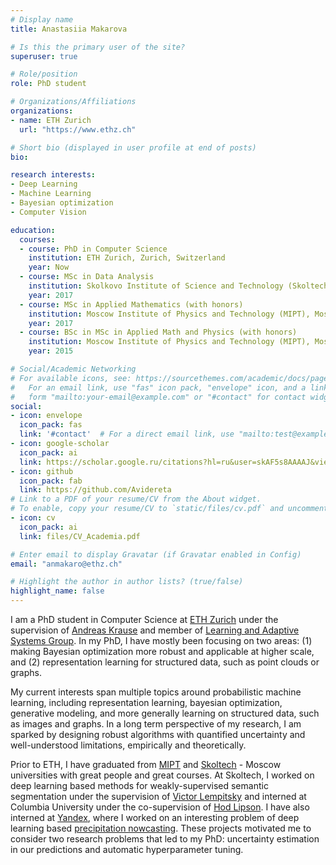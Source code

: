 ```yaml
---
# Display name
title: Anastasiia Makarova

# Is this the primary user of the site?
superuser: true

# Role/position
role: PhD student

# Organizations/Affiliations
organizations:
- name: ETH Zurich
  url: "https://www.ethz.ch"

# Short bio (displayed in user profile at end of posts)
bio: 

research interests:
- Deep Learning
- Machine Learning
- Bayesian optimization
- Computer Vision

education:
  courses:
  - course: PhD in Computer Science
    institution: ETH Zurich, Zurich, Switzerland
    year: Now
  - course: MSc in Data Analysis
    institution: Skolkovo Institute of Science and Technology (Skoltech), Moscow, Russia
    year: 2017
  - course: MSc in Applied Mathematics (with honors)
    institution: Moscow Institute of Physics and Technology (MIPT), Moscow, Russia
    year: 2017
  - course: BSc in MSc in Applied Math and Physics (with honors)
    institution: Moscow Institute of Physics and Technology (MIPT), Moscow, Russia
    year: 2015

# Social/Academic Networking
# For available icons, see: https://sourcethemes.com/academic/docs/page-builder/#icons
#   For an email link, use "fas" icon pack, "envelope" icon, and a link in the
#   form "mailto:your-email@example.com" or "#contact" for contact widget.
social:
- icon: envelope
  icon_pack: fas
  link: '#contact'  # For a direct email link, use "mailto:test@example.org".
- icon: google-scholar
  icon_pack: ai
  link: https://scholar.google.ru/citations?hl=ru&user=skAF5s8AAAAJ&view_op=list_works&gmla=AJsN-F7ZMIIOPtI0dfTaUtxvryN0EkODdMAKCCYXncq6cfEAZ3UUrjLW9tSkM3wWJFVD2cYo4ujIZ09UYEx9_fzAG57qreX-4t3l_aAXGMgCmPzPWnwC9YpYHhVKkiAAxUfue5EGtJGhqbEln5efDqFp07QhwM0U8MRc-jkN8aiqK4n8IDWcpjdaCPHyou62oZenH7CiKo9zO1MLh5Yopvv1ooGO2vGrDw
- icon: github
  icon_pack: fab
  link: https://github.com/Avidereta
# Link to a PDF of your resume/CV from the About widget.
# To enable, copy your resume/CV to `static/files/cv.pdf` and uncomment the lines below.
- icon: cv
  icon_pack: ai
  link: files/CV_Academia.pdf

# Enter email to display Gravatar (if Gravatar enabled in Config)
email: "anmakaro@ethz.ch"

# Highlight the author in author lists? (true/false)
highlight_name: false
---
```


I am a PhD student in Computer Science at [ETH Zurich](https://ethz.ch) under the supervision of [Andreas Krause](https://scholar.google.com/citations?user=eDHv58AAAAAJ&hl=en)
and member of [Learning and Adaptive Systems Group](https://las.inf.ethz.ch/). In my PhD, I have mostly been focusing on two areas: (1) making Bayesian optimization more robust and applicable at higher scale, and (2) representation learning for structured data, such as ​point clouds or graphs.


My current interests span multiple topics around probabilistic machine learning, including representation learning, bayesian optimization, generative modeling, and more generally learning on structured data, such as images and graphs. In a long term perspective of my research, I am sparked by designing robust algorithms with quantified uncertainty and well-understood limitations, empirically and theoretically.

Prior to ETH, I have graduated from 
[MIPT](https://en.wikipedia.org/wiki/Moscow_Institute_of_Physics_and_Technology) and 
[Skoltech](https://www.skoltech.ru/en) - Moscow universities with great people and great courses.
 At Skoltech, I worked on deep learning based methods for weakly-supervised semantic 
segmentation under the supervision of 
[Victor Lempitsky](https://scholar.google.ru/citations?user=gYYVokYAAAAJ&hl=en) 
and interned at Columbia University under the co-supervision of [Hod Lipson](https://scholar.google.com/citations?user=F_Go4V4AAAAJ&hl=en). 
I have also interned at [Yandex](https://en.wikipedia.org/wiki/Yandex), where I worked on an interesting problem of deep learning based 
[precipitation nowcasting](https://yandex.ru/pogoda/moscow/maps/nowcast?le_Lightning=1&ll=39.740119_56.398348&z=7). These projects motivated me to consider two research problems that led to my PhD: uncertainty estimation in our predictions and automatic hyperparameter tuning.